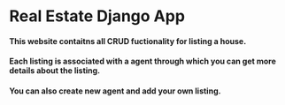 # Real Estate Django App
#### This website contaitns all CRUD fuctionality for listing a house.
#### Each listing is associated with a agent through which you can get more details about the listing.
#### You can also create new agent and add your own listing.
